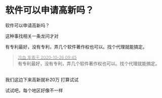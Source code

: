 # 软件可以申请高新吗？


软件可以申请高新吗？

这种事找相关一条龙问才对

有专利最好，没有专利，弄几个软件著作权也可以。找个代理就能搞定。<img id="aimg_o8pt8" onclick="zoom(this, this.src, 0, 0, 0)" class="zoom" src="https://cdn.jsdelivr.net/gh/hishis/forum-master/public/images/patch.gif" onmouseover="img_onmouseoverfunc(this)" onload="thumbImg(this)" border="0" alt="" />

<div class="quote"><blockquote><font size="2"><a href="https://www.hostloc.com/forum.php?mod=redirect&amp;goto=findpost&amp;pid=9352562&amp;ptid=758417" target="_blank"><font color="#999999">冷血 发表于 2020-10-26 09:45</font></a></font><br />
有专利最好，没有专利，弄几个软件著作权也可以。找个代理就能搞定。</blockquote></div><br />
我们这边下来高新就补20万 打算试试

试试吧，每个地区好像不一样<br />
<br />
<br />
<br />
<br />
<br />
<br />
&nbsp; &nbsp;&nbsp; &nbsp;&nbsp; &nbsp;&nbsp; &nbsp;
